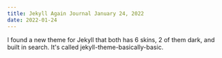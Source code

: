 ```yaml
---
title: Jekyll Again Journal January 24, 2022
date: 2022-01-24
---
```

I found a new theme for Jekyll that both has 6 skins, 2 of them dark, and built in search. It's called jekyll-theme-basically-basic.
